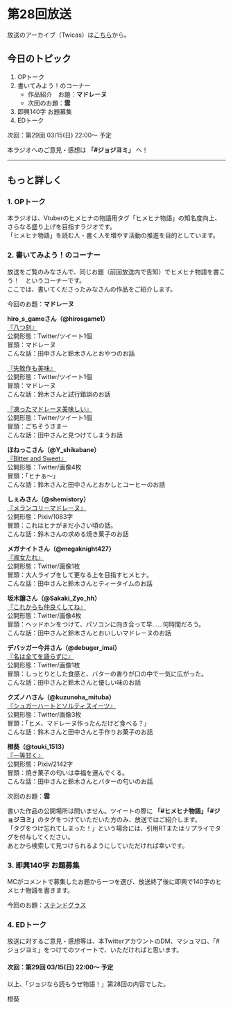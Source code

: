 # 第28回放送

放送のアーカイブ（Twicas）は[こちら](https://twitcasting.tv/hmhnstory_radio/movie/598109062)から。  

## 今日のトピック
1. OPトーク
1. 書いてみよう！のコーナー
    - 作品紹介　お題：<b>マドレーヌ</b>
    - 次回のお題：<b>雲</b>
1. 即興140字 お題募集
1. EDトーク

次回：第29回 03/15(日) 22:00～ 予定  

本ラジオへのご意見・感想は **「#ジョジヨミ」** へ！

---

## もっと詳しく
### 1. OPトーク

本ラジオは、Vtuberのヒメヒナの物語用タグ「ヒメヒナ物語」の知名度向上、さらなる盛り上げを目指すラジオです。  
「ヒメヒナ物語」を読む人・書く人を増やす活動の推進を目的としています。  

### 2. 書いてみよう！のコーナー
放送をご覧のみなさんで、同じお題（前回放送内で告知）でヒメヒナ物語を書こう！　というコーナーです。  
ここでは、書いてくださったみなさんの作品をご紹介します。

今回のお題：<b>マドレーヌ</b>

**hiro_s_gameさん（@hirosgame1）**  
[『八つ刻』](https://twitter.com/hirosgame1/status/1234123087227936768?s=20)  
公開形態：Twitter/ツイート1個  
冒頭：マドレーヌ  
こんな話：田中さんと鈴木さんとおやつのお話  

[『失敗作も美味』](https://twitter.com/hirosgame1/status/1235158782692352001?s=20)  
公開形態：Twitter/ツイート1個  
冒頭：マドレーヌ  
こんな話：鈴木さんと試行錯誤のお話  

[『凍ったマドレーヌ美味しい』](https://twitter.com/hirosgame1/status/1235226940358791169?s=20)  
公開形態：Twitter/ツイート1個  
冒頭：ごちそうさまー  
こんな話：田中さんと見つけてしまうお話  

**ほねっこさん（@Y_shikabane）**  
[『Bitter and Sweet』](https://twitter.com/Y_shikabane/status/1235213686941216769?s=20)  
公開形態：Twitter/画像4枚  
冒頭：「ヒナぁ～」  
こんな話：鈴木さんと田中さんとおかしとコーヒーのお話  

**しぇみさん（@shemistory）**  
[『メランコリーマドレーヌ』](https://twitter.com/shemistory/status/1235634655384100870?s=20)  
公開形態：Pixiv/1083字  
冒頭：これはヒナがまだ小さい頃の話。  
こんな話：鈴木さんの求める焼き菓子のお話  

**メガナイトさん（@megaknight427）**  
[『淑女たれ』](https://twitter.com/megaknight427/status/1236475558571036672?s=20)  
公開形態：Twitter/画像1枚  
冒頭：大人ライブをして更なる上を目指すヒメヒナ。  
こんな話：田中さんと鈴木さんとティータイムのお話

**坂木譲さん（@Sakaki_Zyo_hh）**  
[『これからも仲良くしてね』](https://twitter.com/Sakaki_Zyo_hh/status/1236478868304748545?s=20)  
公開形態：Twitter/画像4枚  
冒頭：ヘッドホンをつけて、パソコンに向き合って早……何時間だろう。  
こんな話：田中さんと鈴木さんとおいしいマドレーヌのお話  

**デバッガー今井さん（@debuger_imai）**  
[『名は全てを語らずに』](https://twitter.com/debuger_imai/status/1236499844912431105?s=20)  
公開形態：Twitter/画像1枚  
冒頭：しっとりとした食感と、バターの香りが口の中で一気に広がった。  
こんな話：田中さんと鈴木さんと優しい味のお話  

**クズノハさん（@kuzunoha_mituba）**  
[『シュガーハートとソルティスイーツ』](https://twitter.com/kuzunoha_mituba/status/1236585852970479618?s=20)  
公開形態：Twitter/画像3枚  
冒頭：「ヒメ、マドレーヌ作ったんだけど食べる？」  
こんな話：鈴木さんと田中さんと手作りお菓子のお話  

**橙葵（@touki_1513）**  
[『一等甘く』](https://twitter.com/touki_1513/status/1236611246792687616?s=20)  
公開形態：Pixiv/2142字  
冒頭：焼き菓子の匂いは幸福を運んでくる。  
こんな話：田中さんと鈴木さんとバターの匂いのお話  

次回のお題：<b>雲</b>

書いた作品の公開場所は問いません。ツイートの際に <b>「#ヒメヒナ物語」「#ジョジヨミ」</b>のタグをつけていただいた方のみ、放送ではご紹介します。  
「タグをつけ忘れてしまった！」という場合には、引用RTまたはリプライでタグを付与してください。  
あとから検索して見つけられるようにしていただければ幸いです。  

### 3. 即興140字 お題募集
MCがコメントで募集したお題から一つを選び、放送終了後に即興で140字のヒメヒナ物語を書きます。

今回のお題：[ステンドグラス](https://twitter.com/hmhnStory_Radio/status/1236650977240866816?s=20)

### 4. EDトーク

放送に対するご意見・感想等は、本TwitterアカウントのDM、マシュマロ、「#ジョジヨミ」をつけてのツイートで、いただければと思います。

#### 次回：第29回 03/15(日) 22:00～ 予定  

以上、「ジョジなら読もうぜ物語！」第28回の内容でした。

橙葵
